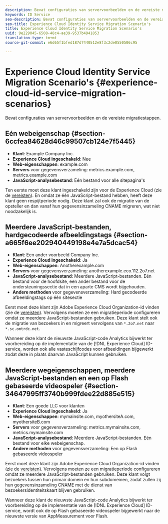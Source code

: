 ```yaml
---
description: Bevat configuraties van servervoorbeelden en de vereiste migratiestappen.
keywords: ID Service
seo-description: Bevat configuraties van servervoorbeelden en de vereiste migratiestappen.
seo-title: Experience Cloud Identity Service Migration Scenario's
title: Experience Cloud Identity Service Migration Scenario's
uuid: 9e229045-6508-48c4-ae39-9537b4941853
translation-type: tm+mt
source-git-commit: e6d65f1bfed187d7440512e8f3c2de0550506c95

---
```



# Experience Cloud Identity Service Migration Scenario&#39;s {#experience-cloud-id-service-migration-scenarios}

Bevat configuraties van servervoorbeelden en de vereiste migratiestappen.

## Eén webeigenschap {#section-6ccfea84628d46c99507cb124e7f5445}

* **Klant**: Example Company Inc.
* **Experience Cloud ingeschakeld**: Nee
* **Web-eigenschappen**: example.com
* **Servers** voor gegevensverzameling: metrics.example.com, metrics.example.com
* **JavaScript-analysebestand**: Eén bestand voor alle sitepagina&#39;s

Ten eerste moet deze klant ingeschakeld zijn voor de Experience Cloud (zie de [vereisten](../../reference/requirements.md)). En omdat ze één JavaScript-bestand hebben, heeft deze klant geen respijtperiode nodig. Deze klant zal ook de migratie van de opsteller en dan vanaf hun gegevensinzameling CNAME migreren, wat niet noodzakelijk is.

## Meerdere JavaScript-bestanden, hardgecodeerde afbeeldingstags {#section-a665f6ee202940449198e4e7a5dcac54}

* **Klant**: Een ander voorbeeld Company Inc.
* **Experience Cloud ingeschakeld**: Ja
* **Web-eigenschappen**: Anotherexample.com
* **Servers** voor gegevensverzameling: anotherexample.eco.112.2o7.net
* **JavaScript-analysebestand**: Meerdere JavaScript-bestanden. Eén bestand voor de hoofdsite, een ander bestand voor de ondersteuningssectie dat in een aparte CMS wordt bijgehouden.
* **Andere methoden** voor gegevensverzameling: Hard gecodeerde afbeeldingstags op één sitesectie

Eerst moet deze klant zijn Adobe Experience Cloud Organization-id vinden (zie de [vereisten](../../reference/requirements.md)). Vervolgens moeten ze een migratieperiode configureren omdat ze meerdere JavaScript-bestanden gebruiken. Deze klant stelt ook de migratie van bezoekers in en migreert vervolgens van `*.2o7.net` naar `*.sc.omtrdc.net`.

Wanneer deze klant de nieuwste JavaScript-code Analytics bijwerkt ter voorbereiding op de implementatie van de [!DNL Experience Cloud] ID-service, worden ook alle vasteschijfcodes voor afbeeldingen bijgewerkt zodat deze in plaats daarvan JavaScript kunnen gebruiken.

## Meerdere wegeigenschappen, meerdere JavaScript-bestanden en een op Flash gebaseerde videospeler {#section-34647995ff3740b999fdee22d885e515}

* **Klant**: Een goede LLC voor klanten
* **Experience Cloud ingeschakeld**: Ja
* **Web-eigenschappen**: mymainsite.com, myothersiteA.com, myothersiteB.com
* **Servers** voor gegevensverzameling: metrics.mymainsite.com, metrics.mymainsite.com
* **JavaScript-analysebestand**: Meerdere JavaScript-bestanden. Eén bestand voor elke webeigenschap.
* **Andere methoden** voor gegevensverzameling: Een op Flash gebaseerde videospeler

Eerst moet deze klant zijn Adobe Experience Cloud Organization-id vinden (zie de [vereisten](../../reference/requirements.md)). Vervolgens moeten ze een migratieperiode configureren omdat ze meerdere JavaScript-bestanden gebruiken. Deze klant volgt bezoekers tussen hun primair domein en hun subdomeinen, zodat zullen zij hun gegevensinzameling CNAME met de dienst van bezoekersidentiteitskaart blijven gebruiken.

Wanneer deze klant de nieuwste JavaScript-code Analytics bijwerkt ter voorbereiding op de implementatie van de [!DNL Experience Cloud] ID-service, wordt ook de op Flash gebaseerde videospeler bijgewerkt naar de nieuwste versie van AppMeasurement voor Flash.
